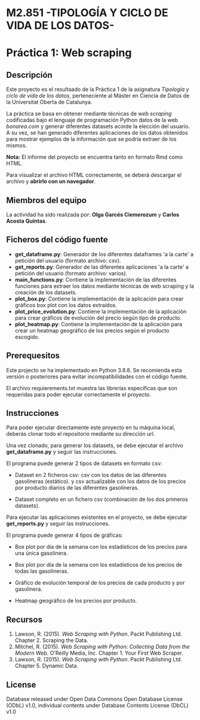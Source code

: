 # M2.851 -TIPOLOGÍA Y CICLO DE VIDA DE LOS DATOS-
# Práctica 1: Web scraping

## Descripción

Este proyecto es el resultaado de la Práctica 1 de la asignatura _Tipología y ciclo de vida de los datos_, perteneciente al Máster en Ciencia de Datos de la Universitat Oberta de Catalunya.<p>
La práctica se basa en obtener mediante técnicas de _web scraping_ codificadas bajo el lenguaje de programación Python datos de la web _bonarea.com_ y generar diferentes datasets acorde la elección del usuario. A su vez, se han generado diferentes aplicaciones de los datos obtenidos para mostrar ejemplos de la información que se podría extraer de los mismos.<p>
  
**Nota:**
El informe del proyecto se encuentra tanto en formato Rmd como HTML.<p>
Para visualizar el archivo HTML correctamente, se deberá descargar el archivo y **abrirlo con un navegador**.<p>


## Miembros del equipo

La actividad ha sido realizada por: **Olga Garcés Ciemerozum** y **Carlos Acosta Quintas**.

## Ficheros del código fuente

* **get_dataframe.py**: Generador de los diferentes dataframes 'a la carte' a petición del usuario (formato archivo: csv).
* **get_reports.py**: Generador de las diferentes aplicaciones 'a la carte' a petición del usuario (formato archivo: varios).
* **main_functions.py**: Contiene la implementación de las diferentes funciones para extraer los datos mediante técnicas de web scraping y la creación de los datasets.
* **plot_box.py**: Contiene la implementación de la aplicación para crear gráficos box plot con los datos extraídos.
* **plot_price_evolution.py**: Contiene la implementación de la aplicación para crear gráficos de evolución del precio según tipo de producto.
* **plot_heatmap.py**: Contiene la implementación de la aplicación para crear un heatmap geográfico de los precios según el producto escogido.


## Prerequesitos

Este projecto se ha implementado en Python 3.8.8. Se recomienda esta versión o posteriores para evitar incompatibilidades con el código fuente.<p>
El archivo requierements.txt muestra las librerías específicas que son requeridas para poder ejecutar correctamente el proyecto.<p>


## Instrucciones

Para poder ejecutar directamente este proyecto en tu máquina local, deberás clonar todo el repositorio mediante su dirección url.<p>
Una vez clonado, para generar los datasets, se debe ejecutar el archivo **get_dataframe.py** y seguir las instrucciones.<p>
El programa puede generar 2 tipos de datasets en formato csv:<p>

* Dataset en 2 ficheros csv: csv con los datos de las diferentes gasolineras (estático). y csv actualizable con los datos de los precios por producto diarios de las diferentes gasolineras.<p>
* Dataset completo en un fichero csv (combinación de los dos primeros datasets).<p>

Para ejecutar las aplicaciones existentes en el proyecto, se debe ejecutar **get_reports.py** y seguir las instrucciones.

El programa puede generar 4 tipos de gráficas:<p>

* Box plot por día de la semana con los estadísticos de los precios para una única gasolinera.<p>
* Box plot por día de la semana con los estadísticos de los precios de todas las gasolineras.<p>
* Gráfico de evolución temporal de los precios de cada producto y por gasolinera.<p>
* Heatmap geográfico de los precios por producto.<p>


## Recursos

1. Lawson, R. (2015). _Web Scraping with Python_. Packt Publishing Ltd. Chapter 2. Scraping the Data.
2. Mitchel, R. (2015). _Web Scraping with Python: Collecting Data from the Modern Web_. O'Reilly Media, Inc. Chapter 1. Your First Web Scraper.
3. Lawson, R. (2015). _Web Scraping with Python_. Packt Publishing Ltd. Chapter 5. Dynamic Data.  

## License

Database released under Open Data Commons Open Database License (ODbL) v1.0, individual contents under Database Contents License (DbCL) v1.0


